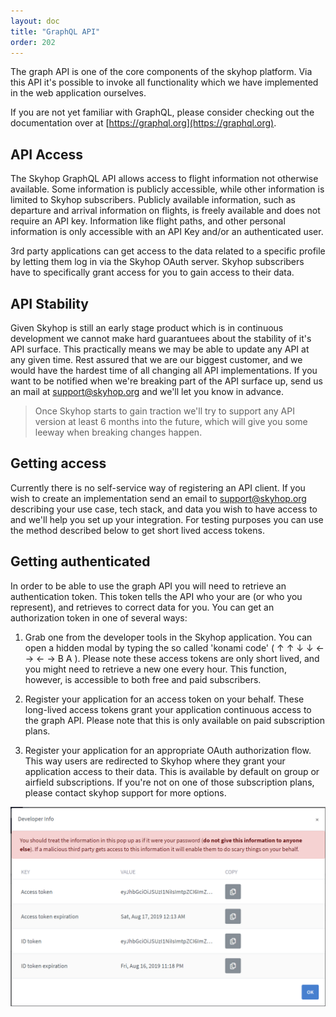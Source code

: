 ```yaml
---
layout: doc
title: "GraphQL API"
order: 202
---
```


The graph API is one of the core components of the skyhop platform. Via this API it's possible to invoke all functionality which we have implemented in the web application ourselves.

If you are not yet familiar with GraphQL, please consider checking out the documentation over at [https://graphql.org](https://graphql.org).

## API Access

The Skyhop GraphQL API allows access to flight information not otherwise available. Some information is publicly accessible, while other information is limited to Skyhop subscribers. Publicly available information, such as departure and arrival information on flights, is freely available and does not require an API key. Information like flight paths, and other personal information is only accessible with an API Key and/or an authenticated user.

3rd party applications can get access to the data related to a specific profile by letting them log in via the Skyhop OAuth server. Skyhop subscribers have to specifically grant access for you to gain access to their data.

## API Stability

Given Skyhop is still an early stage product which is in continuous development we cannot make hard guarantuees about the stability of it's API surface. This practically means we may be able to update any API at any given time. Rest assured that we are our biggest customer, and we would have the hardest time of all changing all API implementations. If you want to be notified when we're breaking part of the API surface up, send us an mail at [support@skyhop.org](mailto:support@skyhop.org) and we'll let you know in advance.

> Once Skyhop starts to gain traction we'll try to support any API version at least 6 months into the future, which will give you some leeway when breaking changes happen.

## Getting access
Currently there is no self-service way of registering an API client. If you wish to create an implementation send an email to [support@skyhop.org](mailto:support@skyhop.org) describing your use case, tech stack, and data you wish to have access to and we'll help you set up your integration. For testing purposes you can use the method described below to get short lived access tokens.

## Getting authenticated
In order to be able to use the graph API you will need to retrieve an authentication token. This token tells the API who your are (or who you represent), and retrieves to correct data for you. You can get an authorization token in one of several ways:

1. Grab one from the developer tools in the Skyhop application. You can open a hidden modal by typing the so called 'konami code' ( ↑ ↑ ↓ ↓ ← → ← → B A ). Please note these access tokens are only short lived, and you might need to retrieve a new one every hour. This function, however, is accessible to both free and paid subscribers.

2. Register your application for an access token on your behalf. These long-lived access tokens grant your application continuous access to the graph API. Please note that this is only available on paid subscription plans.

3. Register your application for an appropriate OAuth authorization flow. This way users are redirected to Skyhop where they grant your application access to their data. This is available by default on group or airfield subscriptions. If you're not on one of those subscription plans, please contact skyhop support for more options.

<img alt="The debug screen for developers with the ability to copy access tokens." src="/assets/images/developer-debug-screen.png" class="border-8 rounded-lg bg-gray-200"/>